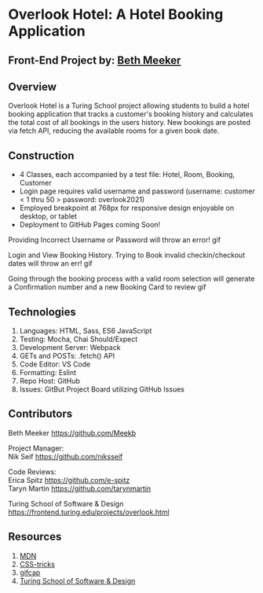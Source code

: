 # Overlook Hotel: A Hotel Booking Application

## Front-End Project by: [Beth Meeker](https://github.com/Meekb)

## Overview
  Overlook Hotel is a Turing School project allowing students to build a hotel booking application that tracks a customer's booking history and calculates the total cost of all bookings in the users history. New bookings are posted via fetch API, reducing the available rooms for a given book date.

## Construction
  
  * 4 Classes, each accompanied by a test file: Hotel, Room, Booking, Customer
  * Login page requires valid username and password (username: customer < 1 thru 50 > password: overlook2021)
  * Employed breakpoint at 768px for responsive design enjoyable on desktop, or tablet
  * Deployment to GitHub Pages coming Soon!

Providing Incorrect Username or Password will throw an error!
gif


Login and View Booking History. Trying to Book invalid checkin/checkout dates will throw an err!
gif 


Going through the booking process with a valid room selection will generate a Confirmation number and a new Booking Card to review
gif

## Technologies
  1. Languages: HTML, Sass, ES6 JavaScript 
  2. Testing: Mocha, Chai Should/Expect
  3. Development Server: Webpack
  4. GETs and POSTs: .fetch() API
  5. Code Editor: VS Code
  6. Formatting: Eslint
  7. Repo Host: GitHub
  8. Issues: GitBut Project Board utilizing GitHub Issues

## Contributors

  Beth Meeker https://github.com/Meekb
  
  Project Manager:  
  Nik Seif https://github.com/niksseif
  
  Code Reviews:  
  Erica Spitz https://github.com/e-spitz  
  Taryn Martin https://github.com/tarynmartin
  
  Turing School of Software & Design https://frontend.turing.edu/projects/overlook.html

## Resources
  1. [MDN](https://developer.mozilla.org/en-US/)
  2. [CSS-tricks](https://css-tricks.com/)
  3. [gifcap](https://gifcap.dev/)
  4. [Turing School of Software & Design](https://turing.edu/)
